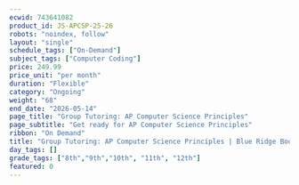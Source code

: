 ```yaml
---
ecwid: 743641082
product_id: JS-APCSP-25-26
robots: "noindex, follow"
layout: "single"
schedule_tags: ["On-Demand"]
subject_tags: ["Computer Coding"]
price: 249.99
price_unit: "per month"
duration: "Flexible"
category: "Ongoing"
weight: "68"
end_date: "2026-05-14"
page_title: "Group Tutoring: AP Computer Science Principles"
page_subtitle: "Get ready for AP Computer Science Principles"
ribbon: "On Demand"
title: "Group Tutoring: AP Computer Science Principles | Blue Ridge Boost"
day_tags: []
grade_tags: ["8th","9th","10th", "11th", "12th"]
featured: 0
---
```

